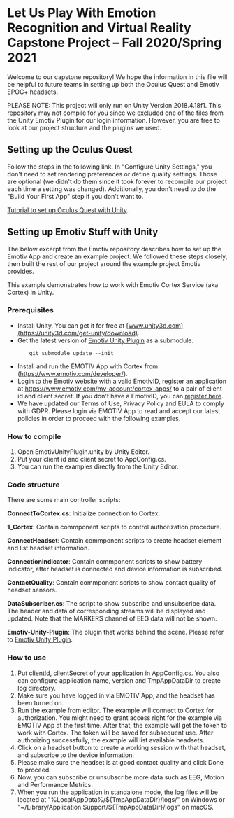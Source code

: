 # Let Us Play With Emotion Recognition and Virtual Reality Capstone Project – Fall 2020/Spring 2021

Welcome to our capstone repository! We hope the information in this file will be helpful to future teams in setting up both the Oculus Quest and Emotiv EPOC+ headsets.

PLEASE NOTE: This project will only run on Unity Version 2018.4.18f1. This repository may not compile for you since we excluded one of the files from the Unity Emotiv Plugin for our login information. However, you are free to look at our project structure and the plugins we used.

## Setting up the Oculus Quest

Follow the steps in the following link. In "Configure Unity Settings," you don't need to set rendering preferences or define quality settings. Those are optional (we didn't do them since it took forever to recompile our project each time a setting was changed). Additionally, you don't need to do the "Build Your First App" step if you don't want to.

[Tutorial to set up Oculus Quest with Unity](https://developer.oculus.com/documentation/unity/unity-gs-overview/).

## Setting up Emotiv Stuff with Unity

The below excerpt from the Emotiv repository describes how to set up the Emotiv App and create an example project. We followed these steps closely, then built the rest of our project around the example project Emotiv provides.

This example demonstrates how to work with Emotiv Cortex Service (aka Cortex) in Unity.

### Prerequisites

* Install Unity. You can get it for free at [www.unity3d.com](https://unity3d.com/get-unity/download).
* Get the latest version of [Emotiv Unity Plugin](https://github.com/Emotiv/unity-plugin) as a submodule.
```
       git submodule update --init
```
* Install and run the EMOTIV App with Cortex from (https://www.emotiv.com/developer/).
* Login to the Emotiv website with a valid EmotivID, register an application at https://www.emotiv.com/my-account/cortex-apps/ to a pair of client id and client secret. If you don't have a EmotivID, you can [register here](https://id.emotivcloud.com/eoidc/account/registration/).
* We have updated our Terms of Use, Privacy Policy and EULA to comply with GDPR. Please login via EMOTIV App to read and accept our latest policies in order to proceed with the following examples.

### How to compile
<!-- how to compile  -->
1. Open EmotivUnityPlugin.unity by Unity Editor.
1. Put your client id and client secret to AppConfig.cs.
1. You can run the examples directly from the Unity Editor.


### Code structure

There are some main controller scripts:

**ConnectToCortex.cs**: Initialize connection to Cortex.

**1_Cortex**: Contain commponent scripts to control authorization procedure.

**ConnectHeadset**: Contain commponent scripts to create headset element and list headset information.

**ConnectionIndicator**: Contain commponent scripts to show battery indicator, after headset is connected and device information is subscribed.

**ContactQuality**: Contain commponent scripts to show contact quality of headset sensors.

**DataSubscriber.cs**: The script to show subscribe and unsubscribe data. The header and data of corresponding streams will be displayed and updated. Note that the MARKERS channel of EEG data will not be shown.

**Emotiv-Unity-Plugin**: The plugin that works behind the scene. Please refer to [Emotiv Unity Plugin](https://github.com/Emotiv/unity-plugin).

### How to use
1. Put clientId, clientSecret of your application in AppConfig.cs. You also can configure application name, version and TmpAppDataDir to create log directory.
1. Make sure you have logged in via EMOTIV App, and the headset has been turned on.
1. Run the example from editor. The example will connect to Cortex for authorization. You might need to grant access right for the example via EMOTIV App at the first time. After that, the example will get the token to work with Cortex. The token will be saved for subsequent use.
After authorizing successfully, the example will list available headsets. 
1. Click on a headset button to create a working session with that headset, and subscribe to the device information.
1. Please make sure the headset is at good contact quality and click Done to proceed.
1. Now, you can subscribe or unsubscribe more data such as EEG, Motion and Performance Metrics.
1. When you run the application in standalone mode, the log files will be located at "%LocalAppData%/${TmpAppDataDir}/logs/" on Windows or "~/Library/Application Support/${TmpAppDataDir}/logs" on macOS.

